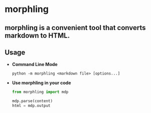 # morphling
morphling is a convenient tool that converts markdown to HTML.
---

## Usage

- **Command Line Mode**

    ```shell
    python -m morphling <markdown file> [options...]
    ```
- **Use morphling in your code**
    ```python
    from morphling import mdp

    mdp.parse(content)
    html = mdp.output
    ```